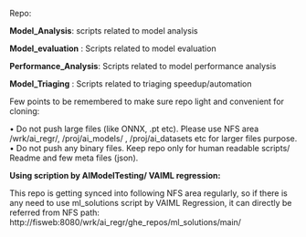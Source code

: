 
Repo:

  **Model_Analysis**: scripts related to model analysis 
  
  **Model_evaluation** : Scripts related to model evaluation
  
  **Performance_Analysis**: Scripts related to model performance analysis
  
  **Model_Triaging** : Scripts related to triaging speedup/automation
  
Few points to be remembered to make sure repo light and convenient for cloning:

•	Do not push large files (like ONNX, .pt etc). Please use NFS area /wrk/ai_regr/, /proj/ai_models/ , /proj/ai_datasets etc for larger files purpose. 
•	Do not push any binary files. Keep repo only for human readable scripts/ Readme and few meta files (json).


**Using scription by AIModelTesting/ VAIML regression:**

This repo is getting synced into following NFS area regularly, so if there is any need to use ml_solutions script by VAIML Regression, it can directly be referred from NFS path:
http://fisweb:8080/wrk/ai_regr/ghe_repos/ml_solutions/main/
